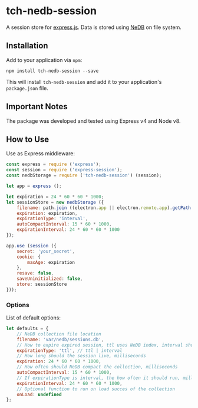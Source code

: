 # tch-nedb-session

A session store for [express.js](https://expressjs.com/). Data is stored using [NeDB](https://www.npmjs.com/package/nedb) on file system.

## Installation

Add to your application via `npm`:
```
npm install tch-nedb-session --save
```
This will install `tch-nedb-session` and add it to your application's `package.json` file.

## Important Notes

The package was developed and tested using Express v4 and Node v8.

## How to Use

Use as Express middleware:
```js
const express = require ('express');
const session = require ('express-session');
const nedbStorage = require ('tch-nedb-session') (session);

let app = express ();

let expiration = 24 * 60 * 60 * 1000;
let sessionStore = new nedbStorage ({
	filename: path.join ((electron.app || electron.remote.app).getPath ('userData'), config.nedb.directory, 'sessions.db'),
	expiration: expiration,
	expirationType: 'interval',
	autoCompactInterval: 15 * 60 * 1000,
	expirationInterval: 24 * 60 * 60 * 1000
});

app.use (session ({
	secret: 'your_secret',
	cookie: {
		maxAge: expiration
	},
	resave: false,
	saveUninitialized: false,
	store: sessionStore
}));
```

### Options

List of default options:
```js
let defaults = {
	// NeDB collection file location
	filename: 'var/nedb/sessions.db',
	// How to expire expired session, ttl uses NeDB index, interval should be used if ttl does not work
	expirationType: 'ttl', // ttl | interval
	// How long should the session live, milliseconds
	expiration: 24 * 60 * 60 * 1000,
	// How often should NeDB compact the collection, milliseconds
	autoCompactInterval: 15 * 60 * 1000,
	// If expirationType is interval, the how often it should run, milliseconds
	expirationInterval: 24 * 60 * 60 * 1000,
	// Optional function to run on load succes of the collection
	onLoad: undefined
};
```

